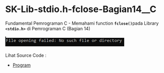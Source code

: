 # SK-Lib-stdio.h-fclose-Bagian14__C
Fundamental Pemrograman C - Memahami function <code><b>fclose()</b></code>pada Library <code><b>&lt;stdio.h></b></code> di Pemrograman C (Bagian 14)<br><br>
<img src="https://github.com/RizkyKhapidsyah/SK-Lib-stdio.h-fclose-Bagian14__C/blob/master/SK-Lib-stdio.h-fclose-Bagian14__C/result/001.PNG"><br><br>
Lihat Source Code : <br>
- <a href="https://github.com/RizkyKhapidsyah/SK-Lib-stdio.h-fclose-Bagian14__C/blob/master/SK-Lib-stdio.h-fclose-Bagian14__C/Source.c">Program</a>
